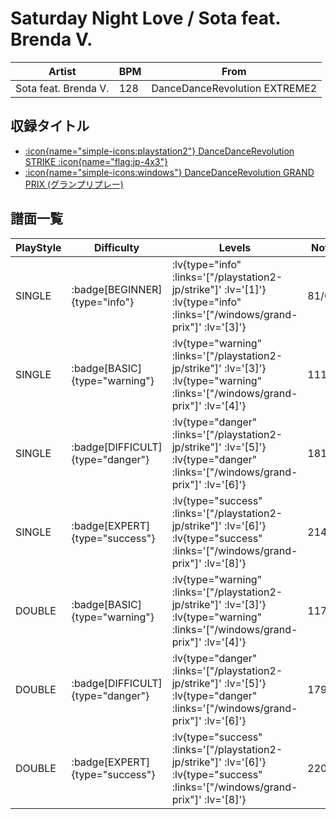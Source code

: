 # Saturday Night Love / Sota feat. Brenda V.

|Artist|BPM|From|
|------|---|----|
|Sota feat. Brenda V.|128|DanceDanceRevolution EXTREME2|

## 収録タイトル

- [ :icon{name="simple-icons:playstation2"} DanceDanceRevolution STRIKE :icon{name="flag:jp-4x3"} ](/playstation2-jp/strike)
- [ :icon{name="simple-icons:windows"} DanceDanceRevolution GRAND PRIX (グランプリプレー)](/windows/grand-prix)

## 譜面一覧

|PlayStyle|Difficulty|Levels|Notes|Movie|
|---------|----------|------|-----|-----|
|SINGLE| :badge[BEGINNER]{type="info"} | :lv{type="info" :links='["/playstation2-jp/strike"]' :lv='[1]'}  :lv{type="info" :links='["/windows/grand-prix"]' :lv='[3]'} |81/0||
|SINGLE| :badge[BASIC]{type="warning"} | :lv{type="warning" :links='["/playstation2-jp/strike"]' :lv='[3]'}  :lv{type="warning" :links='["/windows/grand-prix"]' :lv='[4]'} |111/22||
|SINGLE| :badge[DIFFICULT]{type="danger"} | :lv{type="danger" :links='["/playstation2-jp/strike"]' :lv='[5]'}  :lv{type="danger" :links='["/windows/grand-prix"]' :lv='[6]'} |181/38||
|SINGLE| :badge[EXPERT]{type="success"} | :lv{type="success" :links='["/playstation2-jp/strike"]' :lv='[6]'}  :lv{type="success" :links='["/windows/grand-prix"]' :lv='[8]'} |214/42||
|DOUBLE| :badge[BASIC]{type="warning"} | :lv{type="warning" :links='["/playstation2-jp/strike"]' :lv='[3]'}  :lv{type="warning" :links='["/windows/grand-prix"]' :lv='[4]'} |117/5||
|DOUBLE| :badge[DIFFICULT]{type="danger"} | :lv{type="danger" :links='["/playstation2-jp/strike"]' :lv='[5]'}  :lv{type="danger" :links='["/windows/grand-prix"]' :lv='[6]'} |179/7||
|DOUBLE| :badge[EXPERT]{type="success"} | :lv{type="success" :links='["/playstation2-jp/strike"]' :lv='[6]'}  :lv{type="success" :links='["/windows/grand-prix"]' :lv='[8]'} |220/7||
